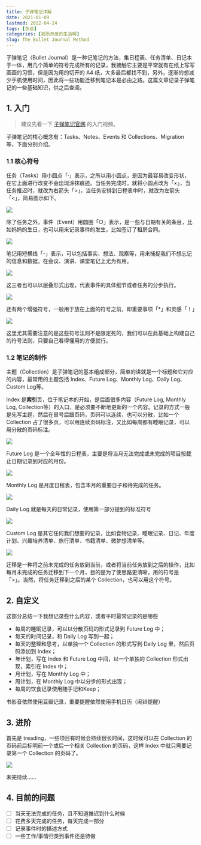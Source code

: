 ```yaml
---
title: 子弹笔记详解
date: 2021-01-09
lastmod: 2022-04-24
tags: [杂谈]
categories: [我所热爱的生活啊]
slug: The Bullet Journal Method
---
```


子弹笔记（Bullet Journal）是一种记笔记的方法，集日程表、任务清单、日记本于一体，用几个简单的符号完成所有的记录，我接触它主要是平常就有在纸上写写画画的习惯，但是因为用的切开的 A4 纸，大多最后都找不到，另外，逐渐的想减少手机使用时间，因此将一些功能迁移到笔记本是必由之路。这篇文章记录子弹笔记的一些基础知识，供之后查阅。

<!--more-->

## 1. 入门

> 建议先看一下 [子弹笔记官网](https://bulletjournal.com/) 的入门视频。

子弹笔记的核心概念有：Tasks、Notes、Events 和 Collections、Migration 等，下面分别介绍。

### 1.1 核心符号

任务（Tasks）用小圆点「·」表示，之所以用小圆点，是因为最容易改变形状，在它上面进行改变不会出现涂抹痕迹。当任务完成时，就将小圆点改为「×」，当任务推迟时，就改为右箭头「>」，当任务安排到日程表中时，就改为左箭头「<」，简易图示如下。

![](https://cdn.shopifycdn.net/s/files/1/0882/3478/files/Tasks_2ff9a232-50b3-4d79-a127-5b53a8e6606b_600x.png?v=1601582371)

除了任务之外，事件（Event）用圆圈「○」表示，是一些与日期有关的条目，比如妈妈的生日，也可以用来记录事件的发生，比如签订了租房合同。

![](https://cdn.shopifycdn.net/s/files/1/0882/3478/files/Events_f902f016-7434-4278-bcc1-663da919016c_600x.png?v=1601582540)

笔记用短横线「-」表示，可以包括事实、想法、观察等，用来捕捉我们不想忘记的信息和数据，在会议、演讲、课堂笔记上尤为有用。

![](https://cdn.shopifycdn.net/s/files/1/0882/3478/files/Notes_70434cb6-61e7-4a02-98ef-967b6d59f69a_600x.png?v=1601585532)

这三者也可以以层叠形式出现，代表事件的具体细节或者任务的分步执行。

![](https://cdn.shopifycdn.net/s/files/1/0882/3478/files/Nesting_6ccf04ed-8408-4b66-beae-19a389369386_600x.png?v=1601585902)

还有两个增强符号，一般用于放在上面的符号之前，即重要事项「*」和灵感「！」

![](https://cdn.shopifycdn.net/s/files/1/0882/3478/files/Signifiers_d35180ca-23ca-4b7b-96b8-4dd4fd7d3a78_600x.png?v=1601585957)

这里尤其需要注意的是这些符号法则不是限定死的，我们可以在此基础上构建自己的符号法则，只要自己看得懂用的方便就行。

### 1.2 笔记的制作

主题（Collection）是子弹笔记的基本组成部分，简单的讲就是一个标题和它对应的内容，最常用的主题包括 Index、Future Log、Monthly Log、Daily Log、Custom Log等。

Index 是**索引**页，位于笔记本的开始，是后面很多内容（Future Log, Monthly Log, Collection等）的入口，是必须要不断地更新的一个内容。记录的方式一般是先写主题，然后在冒号后跟页码，页码可以连续，也可以分散，比如一个 Collection 占了很多页，可以用连续页码标注，又比如每周都有睡眠记录，可以用分散的页码标注。

![](https://cdn.shopifycdn.net/s/files/1/0882/3478/files/Index_e52fae6a-b224-45a9-bf67-85f57bbd7e70_600x.png?v=1601586196)

Future Log 是一个全年性的日程表，主要是将当月无法完成或未完成的项目按截止日期记录到对应的月份。

![](https://cdn.shopifycdn.net/s/files/1/0882/3478/files/Future_Log_e03174e6-36b6-40c2-abb6-d86f0e1a2b85_600x.png?v=1601586272)

Monthly Log 是月度日程表，包含本月的重要日子和待完成的任务。

![](https://cdn.shopifycdn.net/s/files/1/0882/3478/files/Monthly_Log_48ac14fc-3dd6-4fa0-ad25-e8b2e79b352b_600x.png?v=1601586366)

Daily Log 就是每天的日常记录，使用第一部分提到的标准符号

![](https://cdn.shopifycdn.net/s/files/1/0882/3478/files/Daily_Log_fa67df44-c02b-4912-ba26-4eeea0371456_600x.png?v=1601586044)

Custom Log 是其它任何我们想要的记录，比如食物记录、睡眠记录、日记、年度计划、兴趣培养清单、旅行清单、书籍清单、微梦想清单等。

![](https://cdn.shopifycdn.net/s/files/1/0882/3478/files/Custom_Log_9992076a-67e9-4fab-91e1-dd0bda6d0da5_600x.png?v=1601586451)

迁移是一种将之前未完成的任务放到当前，或者将当前任务放到之后的操作，比如每月未完成的任务迁移到下一个月，目的是为了使思路更清晰，用的符号是「>」。当然，将任务迁移到之后的某个 Collection，也可以用这个符号。

## 2. 自定义

这部分总结一下我想记录些什么内容，或者平时最常记录的是哪些

- 每周的睡眠记录，可以以分散页码的形式记录到 Future Log 中；
- 每天的时间记录，和 Daily Log 写到一起；
- 每天的整理和思考，以单独一个 Collection 的形式写到 Daily Log 里，然后页码添加到 Index；
- 年计划，写在 Index 和 Future Log 中间，以一个单独的 Collection 形式出现，索引在 Index 中；
- 月计划，写在 Monthly Log 中；
- 周计划，在 Monthly Log 中以分步的形式出现；
- 每周的饮食记录使用随手记和Keep；

书影音依然使用豆瓣记录，重要提醒依然使用手机日历（闹铃提醒）

## 3. 进阶

首先是 treading，一些项目有时候会持续很长时间，这时候可以在 Collection 的页码前后标明前一个或后一个相关 Collection 的页码，这样 Index 中就只需要记录第一个 Collection 的页码了。

![](https://cdn.shopify.com/s/files/1/0882/3478/files/threading-ryder-2_large.jpg?v=1533666380)

未完待续……

## 4. 目前的问题

- [ ] 当天无法完成的任务，且不知道推迟到什么时候
- [ ] 花费多天完成的任务，每天完成一部分
- [ ] 记录事件时的描述方式
- [ ] 一些工作/事情归类到事件还是待做